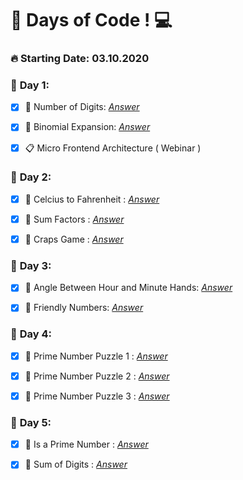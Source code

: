 # 💯 Days of Code !  💻 

### **🔥 Starting Date: 03.10.2020**

### 📅 **Day 1**:  
 - [X]  📌 Number of Digits: *[Answer](https://github.com/salihacr/100DaysOfCode/blob/master/Day1/Day1.cs)*
 
 - [X] 📌 Binomial Expansion: *[Answer](https://github.com/salihacr/100DaysOfCode/blob/master/Day1/Day1.cs)*

-  [X] 📋 Micro Frontend Architecture ( Webinar )

### 📅 **Day 2**:  
 - [X]  📌 Celcius to Fahrenheit : *[Answer](https://github.com/salihacr/100DaysOfCode/blob/master/Day2/Day2.cs)*
 
 - [X] 📌 Sum Factors : *[Answer](https://github.com/salihacr/100DaysOfCode/blob/master/Day2/Day2.cs)*

 - [X] 📌 Craps Game : *[Answer](https://github.com/salihacr/100DaysOfCode/blob/master/Day2/script.js)*


### 📅 **Day 3**:  
 - [X]  📌 Angle Between Hour and Minute Hands: *[Answer](https://github.com/salihacr/100DaysOfCode/blob/master/Day3/script.js)*
 
 - [X] 📌 Friendly Numbers: *[Answer](https://github.com/salihacr/100DaysOfCode/blob/master/Day3/script.js)*

### 📅 **Day 4**:  
 - [X]  📌 Prime Number Puzzle 1 : *[Answer](https://github.com/salihacr/100DaysOfCode/blob/master/Day4/Day4.cs)*
 
 - [X] 📌 Prime Number Puzzle 2 : *[Answer](https://github.com/salihacr/100DaysOfCode/blob/master/Day4/Day4.cs)*

 - [X] 📌 Prime Number Puzzle 3 : *[Answer](https://github.com/salihacr/100DaysOfCode/blob/master/Day4/Day4.cs)*

 ### 📅 **Day 5**:  
 - [X]  📌 Is a Prime Number : *[Answer](https://github.com/salihacr/100DaysOfCode/blob/master/Day5/Day5.cs)*
 
 - [X] 📌 Sum of Digits : *[Answer](https://github.com/salihacr/100DaysOfCode/blob/master/Day5/Day5.cs)*